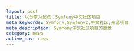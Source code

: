 ```yaml
---
layout: post
title: 以分享为起点：Symfony中文社区项目
meta_keywords: Symfony,Symfony2,中文社区,开源项目
meta_description: Symfony中文社区项目的愿景
category: news
active_nav: news
---
```


